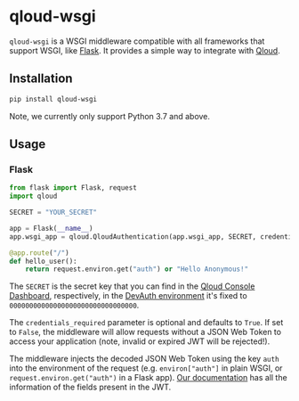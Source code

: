 # qloud-wsgi

`qloud-wsgi` is a WSGI middleware compatible with all frameworks that support WSGI, like
[Flask](https://flask.palletsprojects.com/). It provides a simple way to integrate with [Qloud](https://qloud.network).

## Installation

```bash
pip install qloud-wsgi
```

Note, we currently only support Python 3.7 and above.

## Usage

### Flask

```python
from flask import Flask, request
import qloud

SECRET = "YOUR_SECRET"

app = Flask(__name__)
app.wsgi_app = qloud.QloudAuthentication(app.wsgi_app, SECRET, credentials_required=False)

@app.route("/")
def hello_user():
    return request.environ.get("auth") or "Hello Anonymous!"
```

The `SECRET` is the secret key that you can find in the [Qloud Console Dashboard](https://console.qloud.network),
respectively, in the [DevAuth environment](https://docs.qloud.network/local-development/) it's fixed
to `00000000000000000000000000000000`.

The `credentials_required` parameter is optional and defaults to `True`. If set to `False`, the middleware will
allow requests without a JSON Web Token to access your application (note, invalid or expired JWT will be rejected!).

The middleware injects the decoded JSON Web Token using the key `auth` into the environment of the request (e.g.
`environ["auth"]` in plain WSGI, or `request.environ.get("auth")` in a Flask app).
[Our documentation](https://docs.qloud.network/architecture/jwt) has all the information of the fields present in the
JWT.
